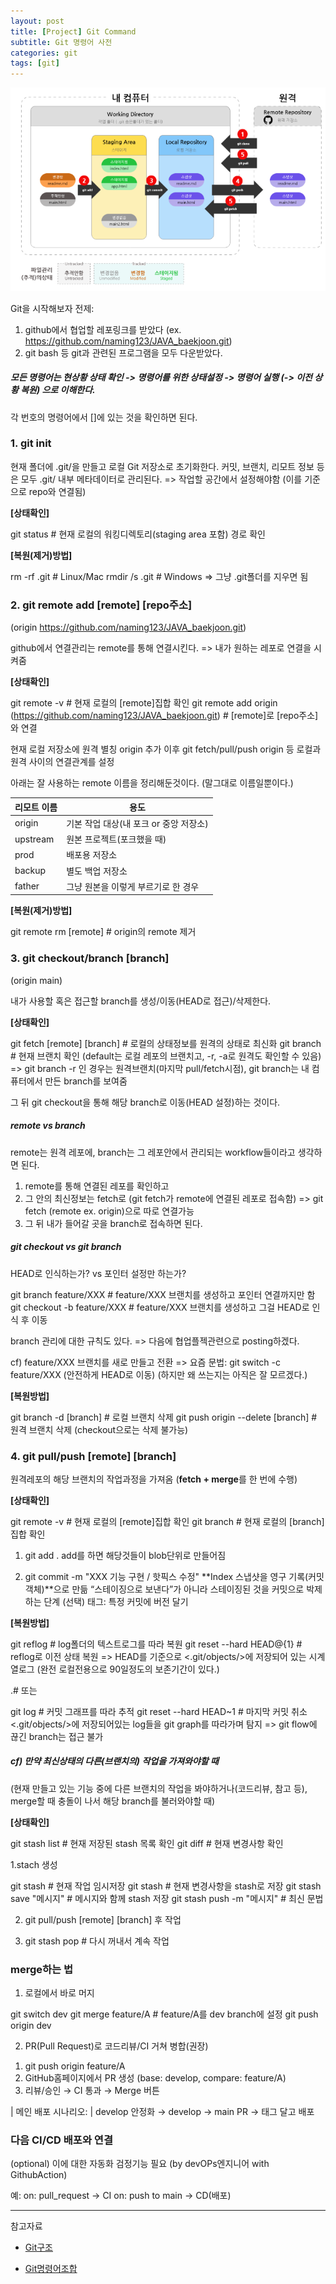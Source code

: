 ```yaml
---
layout: post
title: [Project] Git Command
subtitle: Git 명령어 사전
categories: git
tags: [git]
---
```


![banner](/assets/images/0806/0806-1.png)

Git을 시작해보자
전제: 
1. github에서 협업할 레포링크를 받았다 (ex. https://github.com/naming123/JAVA_baekjoon.git)
2. git bash 등 git과 관련된 프로그램을 모두 다운받았다.

#####  모든 명령어는 현상황 상태 확인 -> 명령어를 위한 상태설정 -> 명령어 실행  (-> 이전 상황 복원) 으로 이해한다. 
각 번호의 명령어에서 []에 있는 것을 확인하면 된다.

### 1. git init
현재 폴더에 .git/을 만들고 로컬 Git 저장소로 초기화한다.
커밋, 브랜치, 리모트 정보 등은 모두 .git/ 내부 메타데이터로 관리된다.
=> 작업할 공간에서 설정해야함 (이를 기준으로 repo와 연결됨)

**[상태확인]**

  git status # 현재 로컬의 워킹디렉토리(staging area 포함) 경로 확인

<!-- - 로컬 저장소가 어떻게 움직이고 GitHub과 어떻게 연결됨?
로컬: 워킹디렉토리(파일) ↔ Index(Staging Area) ↔ 로컬 커밋 히스토리

원격(GitHub): origin 같은 리모트를 추가해 푸시/풀로 동기화

한번더 한다고해서 어떤 변화가 생기는가?
- 기존 기록/설정 안 날아감. (실수로 상위 폴더에서 git init 금지) -->

**[복원(제거)방법]**

  rm -rf .git  # Linux/Mac
  rmdir /s .git  # Windows
  => 그냥 .git폴더를 지우면 됨


### 2. git remote add [remote] [repo주소]
(origin https://github.com/naming123/JAVA_baekjoon.git)

github에서 연결관리는 remote를 통해 연결시킨다.
=> 내가 원하는 레포로 연결을 시켜줌

**[상태확인]**

  git remote -v # 현재 로컬의 [remote]집합 확인
  git remote add origin (https://github.com/naming123/JAVA_baekjoon.git) # [remote]로 [repo주소]와 연결

현재 로컬 저장소에 원격 별칭 origin 추가
이후 git fetch/pull/push origin 등 로컬과 원격 사이의 연결관계를 설정

아래는 잘 사용하는 remote 이름을 정리해둔것이다. (말그대로 이름일뿐이다.)

| 리모트 이름 | 용도 |
|-------------|------|
| origin      | 기본 작업 대상(내 포크 or 중앙 저장소) |
| upstream    | 원본 프로젝트(포크했을 때) |
| prod        | 배포용 저장소 |
| backup      | 별도 백업 저장소 |
| father      | 그냥 원본을 이렇게 부르기로 한 경우 |

**[복원(제거)방법]**

  git remote rm [remote]   # origin의 remote 제거 


### 3. git checkout/branch [branch] 
(origin main)

내가 사용할 혹은 접근할 branch를 생성/이동(HEAD로 접근)/삭제한다.

**[상태확인]**

  git fetch [remote] [branch] # 로컬의 상태정보를 원격의 상태로 최신화
  git branch               # 현재 브랜치 확인 (default는 로컬 레포의 브랜치고, -r, -a로 원격도 확인할 수 있음)
  =>  git branch -r 인 경우는 원격브랜치(마지막 pull/fetch시점), git branch는 내 컴퓨터에서 만든 branch를 보여줌

그 뒤 git checkout을 통해 해당 branch로 이동(HEAD 설정)하는 것이다.

##### remote vs  branch

remote는 원격 레포에, branch는 그 레포안에서 관리되는 workflow들이라고 생각하면 된다. 

  1. remote를 통해 연결된 레포를 확인하고 
  2. 그 안의 최신정보는 fetch로 (git fetch가 remote에 연결된 레포로 접속함)
    => git fetch (remote ex. origin)으로 따로 연결가능
  3. 그 뒤 내가 들어갈 곳을 branch로 접속하면 된다.

##### git checkout vs git branch

HEAD로 인식하는가? vs 포인터 설정만 하는가?

  git branch feature/XXX # feature/XXX 브랜치를 생성하고 포인터 연결까지만 함
  git checkout -b feature/XXX # feature/XXX 브랜치를 생성하고 그걸 HEAD로 인식 후 이동

branch 관리에 대한 규칙도 있다.
=> 다음에 협업플젝관련으로 posting하겠다.

cf) feature/XXX 브랜치를 새로 만들고 전환
=> 요즘 문법: git switch -c feature/XXX (안전하게 HEAD로 이동)
(하지만 왜 쓰는지는 아직은 잘 모르겠다.)

**[복원방법]**

  git branch -d [branch]  # 로컬 브랜치 삭제
  git push origin --delete [branch]  # 원격 브랜치 삭제
  (checkout으로는 삭제 불가능)

### 4. git pull/push [remote] [branch] 
원격레포의 해당 브랜치의 작업과정을 가져옴 (**fetch + merge**를 한 번에 수행)

**[상태확인]**

  git remote -v # 현재 로컬의 [remote]집합 확인
  git branch  # 현재 로컬의 [branch]집합 확인


1. git add .
add를 하면 해당것들이 blob단위로 만들어짐

2. git commit -m "XXX 기능 구현 / 핫픽스 수정"
**Index 스냅샷을 영구 기록(커밋 객체)**으로 만듦
“스테이징으로 보낸다”가 아니라 스테이징된 것을 커밋으로 박제하는 단계
(선택) 태그: 특정 커밋에 버전 달기


**[복원방법]**

  git reflog               # log폴더의 텍스트로그를 따라 복원
  git reset --hard HEAD@{1} # reflog로 이전 상태 복원
  => HEAD를 기준으로 <.git/objects/>에 저장되어 있는 시계열로그
  (완전 로컬전용으로 90일정도의 보존기간이 있다.)

  .# 또는

  git log # 커밋 그래프를 따라 추적
  git reset --hard HEAD~1  # 마지막 커밋 취소
  <.git/objects/>에 저장되어있는 log들을 git graph를 따라가며 탐지
  => git flow에 끊긴 branch는 접근 불가

##### cf) 만약 최신상태의 다른(브랜치의) 작업을 가져와야할 때
(현재 만들고 있는 기능 중에 다른 브랜치의 작업을 봐야하거나(코드리뷰, 참고 등), merge할 때 충돌이 나서 해당 branch를 불러와야할 때)

**[상태확인]**

  git stash list           # 현재 저장된 stash 목록 확인
  git diff                 # 현재 변경사항 확인

1.stach 생성

  git stash             # 현재 작업 임시저장
  git stash                # 현재 변경사항을 stash로 저장
  git stash save "메시지"   # 메시지와 함께 stash 저장
  git stash push -m "메시지" # 최신 문법


2. git pull/push [remote] [branch] 후 작업

3. git stash pop         # 다시 꺼내서 계속 작업


### merge하는 법

1) 로컬에서 바로 머지

  git switch dev
  git merge feature/A       # feature/A를 dev branch에 설정
  git push origin dev

2) PR(Pull Request)로 코드리뷰/CI 거쳐 병합(권장)

  1. git push origin feature/A
  2. GitHub홈페이지에서 PR 생성 (base: develop, compare: feature/A)
  3. 리뷰/승인 → CI 통과 → Merge 버튼

| 메인 배포 시나리오:
| develop 안정화 → develop → main PR → 태그 달고 배포

### 다음 CI/CD 배포와 연결

(optional) 이에 대한 자동화 검정기능 필요 (by devOPs엔지니어 with GithubAction)

예:
on: pull_request → CI
on: push to main → CD(배포)



---

참고자료
- [Git구조](https://velog.io/@bbbb_0221/Git-git%EC%9D%98-%EA%B8%B0%EC%B4%88-%EA%B0%9C%EB%85%90-%EA%B5%AC%EC%A1%B0-%EA%B0%84%EB%8B%A8-%EC%82%AC%EC%9A%A9%EB%B2%95)

- [Git명령어조합](https://velog.io/@couchcoding/Git-%EC%8B%A4%EB%AC%B4%EC%97%90%EC%84%9C-%EC%82%AC%EC%9A%A9%ED%95%98%EB%8A%94-%EB%AA%85%EB%A0%B9%EC%96%B4%EB%93%A4%EC%9D%84-%EB%B9%A0%EB%A5%B4%EA%B2%8C-%EC%95%8C%EC%95%84%EB%B3%B4%EC%9E%90-1)